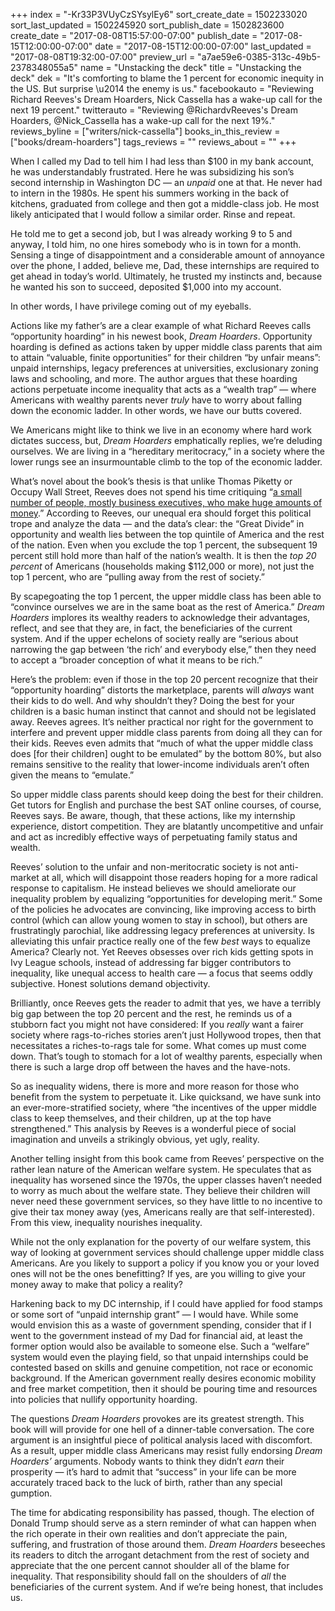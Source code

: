 +++
index = "-Kr33P3VUyCzSYsylEy6"
sort_create_date = 1502233020
sort_last_updated = 1502245920
sort_publish_date = 1502823600
create_date = "2017-08-08T15:57:00-07:00"
publish_date = "2017-08-15T12:00:00-07:00"
date = "2017-08-15T12:00:00-07:00"
last_updated = "2017-08-08T19:32:00-07:00"
preview_url = "a7ae59e6-0385-313c-49b5-2378348055a5"
name = "Unstacking the deck"
title = "Unstacking the deck"
dek = "It's comforting to blame the 1 percent for economic inequity in the US. But surprise \u2014 the enemy is us."
facebookauto = "Reviewing Richard Reeves's Dream Hoarders, Nick Cassella has a wake-up call for the next 19 percent."
twitterauto = "Reviewing @RichardvReeves's Dream Hoarders, @Nick_Cassella has a wake-up call for the next 19%."
reviews_byline = ["writers/nick-cassella"]
books_in_this_review = ["books/dream-hoarders"]
tags_reviews = ""
reviews_about = ""
+++

When I called my Dad to tell him I had less than $100 in my bank account, he was understandably frustrated. Here he was subsidizing his son’s second internship in Washington DC — an _unpaid_ one at that. He never had to intern in the 1980s. He spent his summers working in the back of kitchens, graduated from college and then got a middle-class job. He most likely anticipated that I would follow a similar order. Rinse and repeat. 

He told me to get a second job, but I was already working 9 to 5 and anyway, I told him, no one hires somebody who is in town for a month. Sensing a tinge of disappointment and a considerable amount of annoyance over the phone, I added, believe me, Dad, these internships are required to get ahead in today’s world. Ultimately, he trusted my instincts and, because he wanted his son to succeed, deposited $1,000 into my account.  

In other words, I have privilege coming out of my eyeballs. 

Actions like my father’s are a clear example of what Richard Reeves calls “opportunity hoarding” in his newest book, _Dream Hoarders_. Opportunity hoarding is defined as actions taken by upper middle class parents that aim to attain “valuable, finite opportunities” for their children “by unfair means”: unpaid internships, legacy preferences at universities, exclusionary zoning laws and schooling, and more. The author argues that these hoarding actions perpetuate income inequality that acts as a “wealth trap” — where Americans with wealthy parents never _truly_ have to worry about falling down the economic ladder. In other words, we have our butts covered. 

<div class="break"></div>

We Americans might like to think we live in an economy where hard work dictates success, but, _Dream Hoarders_ emphatically replies, we’re deluding ourselves. We are living in a “hereditary meritocracy,” in a society where the lower rungs see an insurmountable climb to the top of the economic ladder. 

What’s novel about the book’s thesis is that unlike Thomas Piketty or Occupy Wall Street, Reeves does not spend his time critiquing “[a small number of people, mostly business executives, who make huge amounts of money](http://www.nakedcapitalism.com/2017/07/mega-rich-getting-mega-richer-former-ceo-exposes-corruption-behind-obscene-paychecks.html).” According to Reeves, our unequal era should forget this political trope and analyze the data — and the data’s clear: the “Great Divide” in opportunity and wealth lies between the top quintile of America and the rest of the nation. Even when you exclude the top 1 percent, the subsequent 19 percent still hold more than half of the nation’s wealth. It is then the _top 20 percent_ of Americans (households making $112,000 or more), not just the top 1 percent, who are “pulling away from the rest of society.” 

By scapegoating the top 1 percent, the upper middle class has been able to “convince ourselves we are in the same boat as the rest of America.” _Dream Hoarders_ implores its wealthy readers to acknowledge their advantages, reflect, and see that they are, in fact, the beneficiaries of the current system. And if the upper echelons of society really are “serious about narrowing the gap between ‘the rich’ and everybody else,” then they need to accept a “broader conception of what it means to be rich.” 

Here’s the problem: even if those in the top 20 percent recognize that their “opportunity hoarding” distorts the marketplace, parents will _always_ want their kids to do well. And why shouldn’t they? Doing the best for your children is a basic human instinct that cannot and should not be legislated away. Reeves agrees. It’s neither practical nor right for the government to interfere and prevent upper middle class parents from doing all they can for their kids. Reeves even admits that “much of what the upper middle class does [for their children] ought to be emulated” by the bottom 80%, but also remains sensitive to the reality that lower-income individuals aren’t often given the means to “emulate.” 

So upper middle class parents should keep doing the best for their children. Get tutors for English and purchase the best SAT online courses, of course, Reeves says. Be aware, though, that these actions, like my internship experience, distort competition. They are blatantly uncompetitive and unfair and act as incredibly effective ways of perpetuating family status and wealth.

Reeves’ solution to the unfair and non-meritocratic society is not anti-market at all, which will disappoint those readers hoping for a more radical response to capitalism. He instead believes we should ameliorate our inequality problem by equalizing “opportunities for developing merit.” Some of the policies he advocates are convincing, like improving access to birth control (which can allow young women to stay in school), but others are frustratingly parochial, like addressing legacy preferences at university. Is alleviating this unfair practice really one of the few _best_ ways to equalize America? Clearly not. Yet Reeves obsesses over rich kids getting spots in Ivy League schools, instead of addressing far bigger contributors to inequality, like unequal access to health care — a focus that seems oddly subjective. Honest solutions demand objectivity.

<div class="break"></div>

Brilliantly, once Reeves gets the reader to admit that yes, we have a terribly big gap between the top 20 percent and the rest, he reminds us of a stubborn fact you might not have considered: If you _really_ want a fairer society where rags-to-riches stories aren’t just Hollywood tropes, then that necessitates a riches-to-rags tale for some. What comes up must come down. That’s tough to stomach for a lot of wealthy parents, especially when there is such a large drop off between the haves and the have-nots.

So as inequality widens, there is more and more reason for those who benefit from the system to perpetuate it. Like quicksand, we have sunk into an ever-more-stratified society, where “the incentives of the upper middle class to keep themselves, and their children, up at the top have strengthened.” This analysis by Reeves is a wonderful piece of social imagination and unveils a strikingly obvious, yet ugly, reality. 

Another telling insight from this book came from Reeves’ perspective on the rather lean nature of the American welfare system. He speculates that as inequality has worsened since the 1970s, the upper classes haven’t needed to worry as much about the welfare state. They believe their children will never need these government services, so they have little to no incentive to give their tax money away (yes, Americans really are that self-interested). From this view, inequality nourishes inequality.  

While not the only explanation for the poverty of our welfare system, this way of looking at government services should challenge upper middle class Americans. Are you likely to support a policy if you know you or your loved ones will not be the ones benefitting? If yes, are you willing to give your money away to make that policy a reality? 

Harkening back to my DC internship, if I could have applied for food stamps or some sort of “unpaid internship grant” — I would have. While some would envision this as a waste of government spending, consider that if I went to the government instead of my Dad for financial aid, at least the former option would also be available to someone else. Such a “welfare” system would even the playing field, so that unpaid internships could be contested based on skills and genuine competition, not race or economic background. If the American government really desires economic mobility and free market competition, then it should be pouring time and resources into policies that nullify opportunity hoarding. 

<div class="break"></div>

The questions _Dream Hoarders_ provokes are its greatest strength. This book will will provide for one hell of a dinner-table conversation. The core argument is an insightful piece of political analysis laced with discomfort. As a result, upper middle class Americans may resist fully endorsing _Dream Hoarders’_ arguments. Nobody wants to think they didn’t _earn_ their prosperity — it’s hard to admit that “success” in your life can be more accurately traced back to the luck of birth, rather than any special gumption. 

The time for abdicating responsibility has passed, though. The election of Donald Trump should serve as a stern reminder of what can happen when the rich operate in their own realities and don’t appreciate the pain, suffering, and frustration of those around them. _Dream Hoarders_ beseeches its readers to ditch the arrogant detachment from the rest of society and appreciate that the one percent cannot shoulder all of the blame for inequality. That responsibility should fall on the shoulders of _all_ the beneficiaries of the current system. And if we’re being honest, that includes us. 

